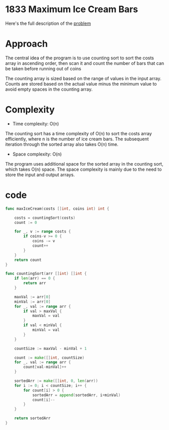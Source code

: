 # 1833 Maximum Ice Cream Bars 


Here's the full description of the [problem](https://leetcode.com/problems/maximum-ice-cream-bars/description/)


# Approach

The central idea of ​​the program is to use counting sort to sort the costs array in ascending order, then scan it and count the number of bars that can be taken before running out of coins

The counting array is sized based on the range of values in the input array. Counts are stored based on the actual value minus the minimum value to avoid empty spaces in the counting array.


# Complexity

- Time complexity: O(n)

The counting sort has a time complexity of O(n) to sort the costs array efficiently, where n is the number of ice cream bars.
The subsequent iteration through the sorted array also takes O(n) time.
- Space complexity: O(n)

The program uses additional space for the sorted array in the counting sort, which takes O(n) space.
The space complexity is mainly due to the need to store the input and output arrays.

# code

```go
func maxIceCream(costs []int, coins int) int {

	costs = countingSort(costs)
	count := 0

	for _, v := range costs {
		if coins-v >= 0 {
			coins -= v
			count++
		}
	}
	return count
}

func countingSort(arr []int) []int {
	if len(arr) == 0 {
		return arr
	}

	maxVal := arr[0]
	minVal := arr[0]
	for _, val := range arr {
		if val > maxVal {
			maxVal = val
		}
		if val < minVal {
			minVal = val
		}
	}

	countSize := maxVal - minVal + 1

	count := make([]int, countSize)
	for _, val := range arr {
		count[val-minVal]++
	}

	sortedArr := make([]int, 0, len(arr))
	for i := 0; i < countSize; i++ {
		for count[i] > 0 {
			sortedArr = append(sortedArr, i+minVal)
			count[i]--
		}
	}

	return sortedArr
}
```
